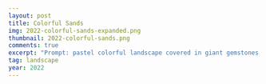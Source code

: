 ```yaml
---
layout: post
title: Colorful Sands
img: 2022-colorful-sands-expanded.png
thumbnail: 2022-colorful-sands.png
comments: true
excerpt: "Prompt: pastel colorful landscape covered in giant gemstones matte painting trending on artstation HQ; Generator: DreamStudio by Stability.ai, expanded with Adobe Photoshop"
tag: landscape
year: 2022
---
```

